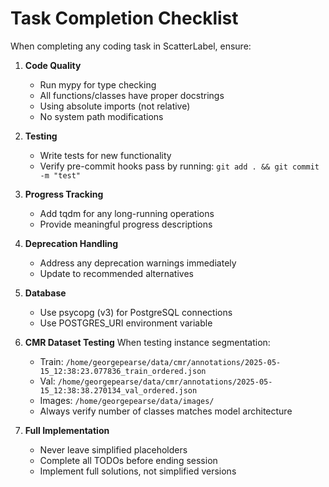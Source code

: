 # Task Completion Checklist

When completing any coding task in ScatterLabel, ensure:

1. **Code Quality**
   - Run mypy for type checking
   - All functions/classes have proper docstrings
   - Using absolute imports (not relative)
   - No system path modifications

2. **Testing**
   - Write tests for new functionality
   - Verify pre-commit hooks pass by running: `git add . && git commit -m "test"`

3. **Progress Tracking**
   - Add tqdm for any long-running operations
   - Provide meaningful progress descriptions

4. **Deprecation Handling**
   - Address any deprecation warnings immediately
   - Update to recommended alternatives

5. **Database**
   - Use psycopg (v3) for PostgreSQL connections
   - Use POSTGRES_URI environment variable

6. **CMR Dataset Testing**
   When testing instance segmentation:
   - Train: `/home/georgepearse/data/cmr/annotations/2025-05-15_12:38:23.077836_train_ordered.json`
   - Val: `/home/georgepearse/data/cmr/annotations/2025-05-15_12:38:38.270134_val_ordered.json`
   - Images: `/home/georgepearse/data/images/`
   - Always verify number of classes matches model architecture

7. **Full Implementation**
   - Never leave simplified placeholders
   - Complete all TODOs before ending session
   - Implement full solutions, not simplified versions